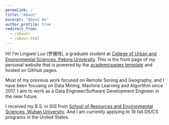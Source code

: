 ```yaml
---
permalink: /
title: "About"
excerpt: "About me"
author_profile: true
redirect_from: 
  - /about/
  - /about.html
---
```


Hi! I'm Lingwei Luo (罗翎玮), a graduate student at [College of Urban and Environmental Sciences, Peking University](http://www.ues.pku.edu.cn/). This is the front page of my personal website that is powered by the [academicpages template](https://github.com/Luolingwei/Luolingwei.github.io) and hosted on GitHub pages.

Most of my previous work focused on Remote Sening and Geography, and I have been focusing on Data Mining, Machine Learning and Algorithm since 2017. I aim to work as a Data Engineer/Software Development Engineer in the near future.

I received my B.S. in GIS from [School of Resources and Environmental Sciences, Wuhan University](http://sres.whu.edu.cn/). And I am currently applying to 19 fall DS/CS programs in the United States.